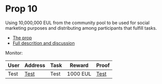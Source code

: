 # Prop 10

Using 10,000,000 EUL from the community pool to be used for social marketing purposes and distributing among participants that fulfill tasks.

- [The prop](https://cyber.page/governance/10)
- [Full descrition and discussion](https://ai.cybercongress.ai/t/distribution-plan-for-10-mil-eul-from-prop-10/110)

Monitor:

| User | Address | Task | Reward | Proof |
|---------|-------|-------|--------|--------|
| Test | [Test]() | Test | 1000 EUL | [Test]() | 

